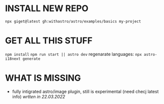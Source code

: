# INSTALL NEW REPO 
`npx giget@latest gh:withastro/astro/examples/basics my-project`

# GET ALL THIS STUFF
`npm install`
`npm run start || astro dev`
regenarate languages: `npx astro-i18next generate`

# WHAT IS MISSING
- fully intigrated astro/image plugin, still is experimental (need checj latest info) *wrtten in 22.03.2022*
